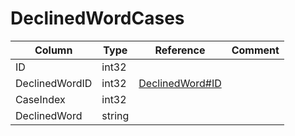 # DeclinedWordCases

| Column | Type | Reference | Comment |
|--------|------|-----------|---------|
|ID|int32|||
|DeclinedWordID|int32|[DeclinedWord#ID](DeclinedWord.md)||
|CaseIndex|int32|||
|DeclinedWord|string|||
